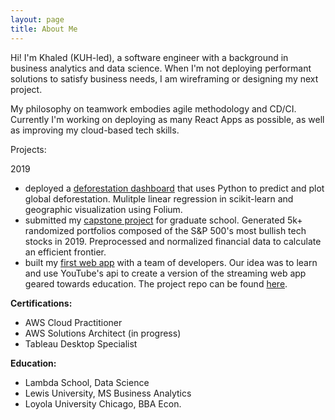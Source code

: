 ```yaml
---
layout: page
title: About Me
---
```


Hi! I'm Khaled (KUH-led), a software engineer with a background in business analytics and data science. When I'm not deploying performant solutions to satisfy business needs, I am wireframing or designing my next project.

My philosophy on teamwork embodies agile methodology and CD/CI. Currently I'm working on deploying as many React Apps as possible, as well as improving my cloud-based tech skills. 

Projects:

2019
- deployed a [deforestation dashboard](https://deforestationdashboard.netlify.com/map-view) that uses Python to predict and plot global deforestation. Mulitple linear regression in scikit-learn and geographic visualization using Folium.
- submitted my [capstone project](/capstone) for graduate school. Generated 5k+ randomized portfolios composed of the S&P 500's most bullish tech stocks in 2019. Preprocessed and normalized financial data to calculate an efficient frontier.
- built my [first web app](https://youtube-u.netlify.com/index.html) with a team of developers. Our idea was to learn and use YouTube's api to create a version of the streaming web app geared towards education. The project repo can be found [here](https://github.com/youtube-u).

**Certifications:**
- AWS Cloud Practitioner
- AWS Solutions Architect (in progress) 
- Tableau Desktop Specialist 

**Education:**
- Lambda School, Data Science
- Lewis University, MS Business Analytics
- Loyola University Chicago, BBA Econ.
